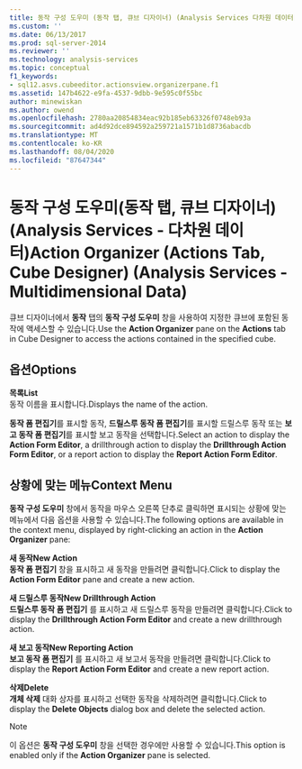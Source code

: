 ```yaml
---
title: 동작 구성 도우미 (동작 탭, 큐브 디자이너) (Analysis Services 다차원 데이터) | Microsoft Docs
ms.custom: ''
ms.date: 06/13/2017
ms.prod: sql-server-2014
ms.reviewer: ''
ms.technology: analysis-services
ms.topic: conceptual
f1_keywords:
- sql12.asvs.cubeeditor.actionsview.organizerpane.f1
ms.assetid: 147b4622-e9fa-4537-9dbb-9e595c0f55bc
author: minewiskan
ms.author: owend
ms.openlocfilehash: 2780aa20854834eac92b185eb63326f0748eb93a
ms.sourcegitcommit: ad4d92dce894592a259721a1571b1d8736abacdb
ms.translationtype: MT
ms.contentlocale: ko-KR
ms.lasthandoff: 08/04/2020
ms.locfileid: "87647344"
---
```

# <a name="action-organizer-actions-tab-cube-designer-analysis-services---multidimensional-data"></a><span data-ttu-id="4909e-102">동작 구성 도우미(동작 탭, 큐브 디자이너)(Analysis Services - 다차원 데이터)</span><span class="sxs-lookup"><span data-stu-id="4909e-102">Action Organizer (Actions Tab, Cube Designer) (Analysis Services - Multidimensional Data)</span></span>
  <span data-ttu-id="4909e-103">큐브 디자이너에서 **동작** 탭의 **동작 구성 도우미** 창을 사용하여 지정한 큐브에 포함된 동작에 액세스할 수 있습니다.</span><span class="sxs-lookup"><span data-stu-id="4909e-103">Use the **Action Organizer** pane on the **Actions** tab in Cube Designer to access the actions contained in the specified cube.</span></span>  
  
## <a name="options"></a><span data-ttu-id="4909e-104">옵션</span><span class="sxs-lookup"><span data-stu-id="4909e-104">Options</span></span>  
 <span data-ttu-id="4909e-105">**목록**</span><span class="sxs-lookup"><span data-stu-id="4909e-105">**List**</span></span>  
 <span data-ttu-id="4909e-106">동작 이름을 표시합니다.</span><span class="sxs-lookup"><span data-stu-id="4909e-106">Displays the name of the action.</span></span>  
  
 <span data-ttu-id="4909e-107">**동작 폼 편집기**를 표시할 동작, **드릴스루 동작 폼 편집기**를 표시할 드릴스루 동작 또는 **보고 동작 폼 편집기**를 표시할 보고 동작을 선택합니다.</span><span class="sxs-lookup"><span data-stu-id="4909e-107">Select an action to display the **Action Form Editor**, a drillthrough action to display the **Drillthrough Action Form Editor**, or a report action to display the **Report Action Form Editor**.</span></span>  
  
## <a name="context-menu"></a><span data-ttu-id="4909e-108">상황에 맞는 메뉴</span><span class="sxs-lookup"><span data-stu-id="4909e-108">Context Menu</span></span>  
 <span data-ttu-id="4909e-109">**동작 구성 도우미** 창에서 동작을 마우스 오른쪽 단추로 클릭하면 표시되는 상황에 맞는 메뉴에서 다음 옵션을 사용할 수 있습니다.</span><span class="sxs-lookup"><span data-stu-id="4909e-109">The following options are available in the context menu, displayed by right-clicking an action in the **Action Organizer** pane:</span></span>  
  
 <span data-ttu-id="4909e-110">**새 동작**</span><span class="sxs-lookup"><span data-stu-id="4909e-110">**New Action**</span></span>  
 <span data-ttu-id="4909e-111">**동작 폼 편집기** 창을 표시하고 새 동작을 만들려면 클릭합니다.</span><span class="sxs-lookup"><span data-stu-id="4909e-111">Click to display the **Action Form Editor** pane and create a new action.</span></span>  
  
 <span data-ttu-id="4909e-112">**새 드릴스루 동작**</span><span class="sxs-lookup"><span data-stu-id="4909e-112">**New Drillthrough Action**</span></span>  
 <span data-ttu-id="4909e-113">**드릴스루 동작 폼 편집기** 를 표시하고 새 드릴스루 동작을 만들려면 클릭합니다.</span><span class="sxs-lookup"><span data-stu-id="4909e-113">Click to display the **Drillthrough Action Form Editor** and create a new drillthrough action.</span></span>  
  
 <span data-ttu-id="4909e-114">**새 보고 동작**</span><span class="sxs-lookup"><span data-stu-id="4909e-114">**New Reporting Action**</span></span>  
 <span data-ttu-id="4909e-115">**보고 동작 폼 편집기** 를 표시하고 새 보고서 동작을 만들려면 클릭합니다.</span><span class="sxs-lookup"><span data-stu-id="4909e-115">Click to display the **Report Action Form Editor** and create a new report action.</span></span>  
  
 <span data-ttu-id="4909e-116">**삭제**</span><span class="sxs-lookup"><span data-stu-id="4909e-116">**Delete**</span></span>  
 <span data-ttu-id="4909e-117">**개체 삭제** 대화 상자를 표시하고 선택한 동작을 삭제하려면 클릭합니다.</span><span class="sxs-lookup"><span data-stu-id="4909e-117">Click to display the **Delete Objects** dialog box and delete the selected action.</span></span>  
  
> [!NOTE]  
>  <span data-ttu-id="4909e-118">이 옵션은 **동작 구성 도우미** 창을 선택한 경우에만 사용할 수 있습니다.</span><span class="sxs-lookup"><span data-stu-id="4909e-118">This option is enabled only if the **Action Organizer** pane is selected.</span></span>  
  
  

